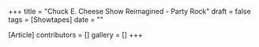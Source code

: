+++
title = "Chuck E. Cheese Show Reimagined - Party Rock"
draft = false
tags = [Showtapes]
date = ""

[Article]
contributors = []
gallery = []
+++